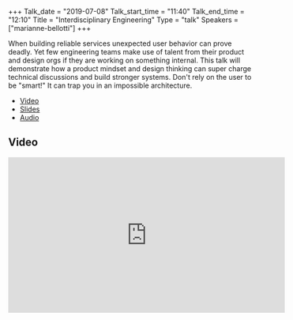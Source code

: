+++
Talk_date = "2019-07-08"
Talk_start_time = "11:40"
Talk_end_time = "12:10"
Title = "Interdisciplinary Engineering"
Type = "talk"
Speakers = ["marianne-bellotti"]
+++

When building reliable services unexpected user behavior can prove deadly. Yet few engineering teams make use of talent from their product and design orgs if they are working on something internal. This talk will demonstrate how a product mindset and design thinking can super charge technical discussions and build stronger systems. Don't rely on the user to be "smart!" It can trap you in an impossible architecture.

* [Video](https://youtu.be/pcPxyc_NFrs)
* [Slides](https://speakerdeck.com/mbellotti/interdisciplinary-engineering)
* [Audio](http://traffic.libsyn.com/devopsdays/Interdisciplinary-Engineering.mp3)

## Video

<iframe width="560" height="315" src="https://www.youtube.com/embed/pcPxyc_NFrs" frameborder="0" allow="accelerometer; autoplay; encrypted-media; gyroscope; picture-in-picture" allowfullscreen></iframe>
